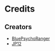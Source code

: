 # Credits

## Creators
- [BluePsychoRanger](https://twitter.com/BluPsychoRanger)
- [JP12](https://github.com/jpeterik12)
